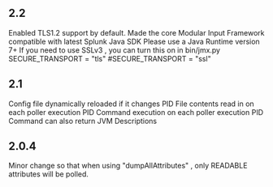 2.2
----
Enabled TLS1.2 support by default.
Made the  core Modular Input Framework compatible with latest Splunk Java SDK
Please use a Java Runtime version 7+
If you need to use SSLv3 , you can turn this on in bin/jmx.py
SECURE_TRANSPORT = "tls"
#SECURE_TRANSPORT = "ssl"

2.1
----
Config file dynamically reloaded if it changes
PID File contents read in on each poller execution
PID Command execution on each poller execution
PID Command can also return JVM Descriptions

2.0.4
-----
Minor change so that when using "dumpAllAttributes" , only READABLE attributes will be polled.